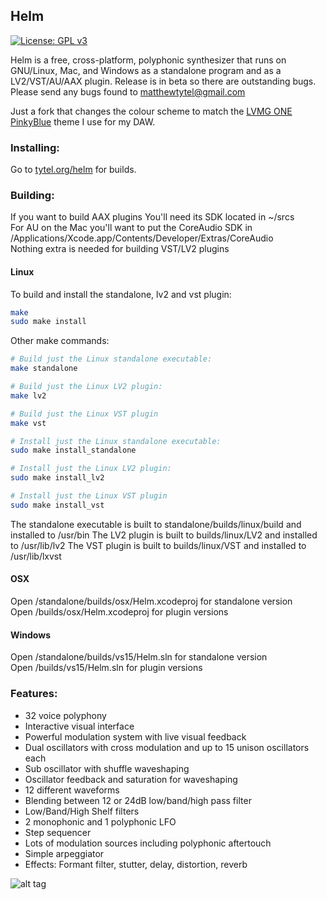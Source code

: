## Helm
[![License: GPL v3](https://img.shields.io/badge/License-GPLv3-blue.svg)](https://www.gnu.org/licenses/gpl-3.0)

Helm is a free, cross-platform, polyphonic synthesizer that runs on GNU/Linux, Mac, and Windows as a standalone program and as a LV2/VST/AU/AAX plugin. Release is in beta so there are outstanding bugs. Please send any bugs found to matthewtytel@gmail.com

Just a fork that changes the colour scheme to match the [LVMG ONE PinkyBlue](https://www.lvmgone.com/theme-pinkyblue-more-infos/) theme I use for my DAW.

### Installing:
Go to [tytel.org/helm](http://tytel.org/helm) for builds.

### Building:
If you want to build AAX plugins You'll need its SDK located in ~/srcs  
For AU on the Mac you'll want to put the CoreAudio SDK in /Applications/Xcode.app/Contents/Developer/Extras/CoreAudio  
Nothing extra is needed for building VST/LV2 plugins

#### Linux
To build and install the standalone, lv2 and vst plugin:
```bash
make
sudo make install
```

Other make commands:
```bash
# Build just the Linux standalone executable:
make standalone

# Build just the Linux LV2 plugin:
make lv2

# Build just the Linux VST plugin
make vst

# Install just the Linux standalone executable:
sudo make install_standalone

# Install just the Linux LV2 plugin:
sudo make install_lv2

# Install just the Linux VST plugin
sudo make install_vst
```

The standalone executable is built to standalone/builds/linux/build and installed to /usr/bin
The LV2 plugin is built to builds/linux/LV2 and installed to /usr/lib/lv2
The VST plugin is built to builds/linux/VST and installed to /usr/lib/lxvst

#### OSX
Open /standalone/builds/osx/Helm.xcodeproj for standalone version  
Open /builds/osx/Helm.xcodeproj for plugin versions

#### Windows
Open /standalone/builds/vs15/Helm.sln for standalone version  
Open /builds/vs15/Helm.sln for plugin versions

### Features:
 - 32 voice polyphony
 - Interactive visual interface
 - Powerful modulation system with live visual feedback
 - Dual oscillators with cross modulation and up to 15 unison oscillators each
 - Sub oscillator with shuffle waveshaping
 - Oscillator feedback and saturation for waveshaping
 - 12 different waveforms
 - Blending between 12 or 24dB low/band/high pass filter
 - Low/Band/High Shelf filters
 - 2 monophonic and 1 polyphonic LFO
 - Step sequencer
 - Lots of modulation sources including polyphonic aftertouch
 - Simple arpeggiator
 - Effects: Formant filter, stutter, delay, distortion, reverb

![alt tag](http://tytel.org/static/images/helm_screenshot.png)
